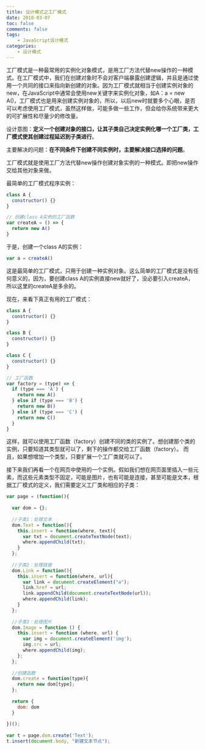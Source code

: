 ```yaml
---
title: 设计模式之工厂模式
date: 2018-03-07
toc: false
comments: false
tags:
    - JavaScript设计模式
categories:
    - 设计模式
---
```


工厂模式是一种最常用的实例化对象模式，是用工厂方法代替new操作的一种模式。在工厂模式中，我们在创建对象时不会对客户端暴露创建逻辑，并且是通过使用一个共同的接口来指向新创建的对象。因为工厂模式就相当于创建实例对象的new，在JavaScript中通常会使用new关键字来实例化对象，如A：a = new A()，工厂模式也是用来创建实例对象的，所以，以后new时就要多个心眼，是否可以考虑使用工厂模式，虽然这样做，可能多做一些工作，但会给你系统带来更大的可扩展性和尽量少的修改量。

<!--more-->
 
设计意图：**定义一个创建对象的接口，让其子类自己决定实例化哪一个工厂类，工厂模式使其创建过程延迟到子类进行**。

主要解决的问题：**在不同条件下创建不同实例时，主要解决接口选择的问题**。

工厂模式就是使用工厂方法代替new操作创建对象实例的一种模式。即把new操作交给其他对象来做。

最简单的工厂模式程序实例：
```js
class A {
  constructor() {}
}

// 创建class A实例的工厂函数
var createA = () => {
  return new A()
}
```
于是，创建一个class A的实例：
```js
var a = createA()
```
这是最简单的工厂模式，只用于创建一种实例对象。这么简单的工厂模式是没有任何意义的，因为，要创建class A的实例直接new就好了，没必要引入createA，所以这里的createA是多余的。

现在，来看下真正有用的工厂模式：
```js
class A {
  constructor() {}
}

class B {
  constructor() {}
}

class C {
  constructor() {}
}

// 工厂函数
var factory = (type) => {
  if (type === 'A') {
    return new A()
  } else if (type === 'B') {
    return new B()
  } else if (type === 'C') {
    return new C()
  }
}
```
这样，就可以使用工厂函数（factory）创建不同的类的实例了。想创建那个类的实例，只要知道其类型就可以了，剩下的操作都交给工厂函数（factory）。 而且，如果想增加一个类型，只要扩展一个工厂类就可以了。

接下来我们再看一个在网页中使用的一个实例。假如我们想在网页面里插入一些元素，而这些元素类型不固定，可能是图片，也有可能是连接，甚至可能是文本，根据工厂模式的定义，我们需要定义工厂类和相应的子类：
```js
var page = (function(){
                
  var dom = {};
              
  //子类1：处理文本
  dom.Text = function(){
    this.insert = function(where, text){
      var txt = document.createTextNode(text);
      where.appendChild(txt);
    }
  };
              
  //子类2：处理链接
  dom.Link = function(){
    this.insert = function(where, url){
      var link = document.createElement("a");
      link.href = url;
      link.appendChild(document.createTextNode(url));
      where.appendChild(link);
    }
  };
              
  //子类3：处理图片
  dom.Image = function () {
    this.insert = function (where, url) {
      var img = document.createElement('img');
      img.src = url;
      where.appendChild(img);
    };
  };
              
  //创建函数
  dom.create = function(type){
    return new dom[type];
  };
              
  return {
    dom: dom
  }
                
})();
            
var t = page.dom.create('Text');
t.insert(document.body, "新建文本节点");
```